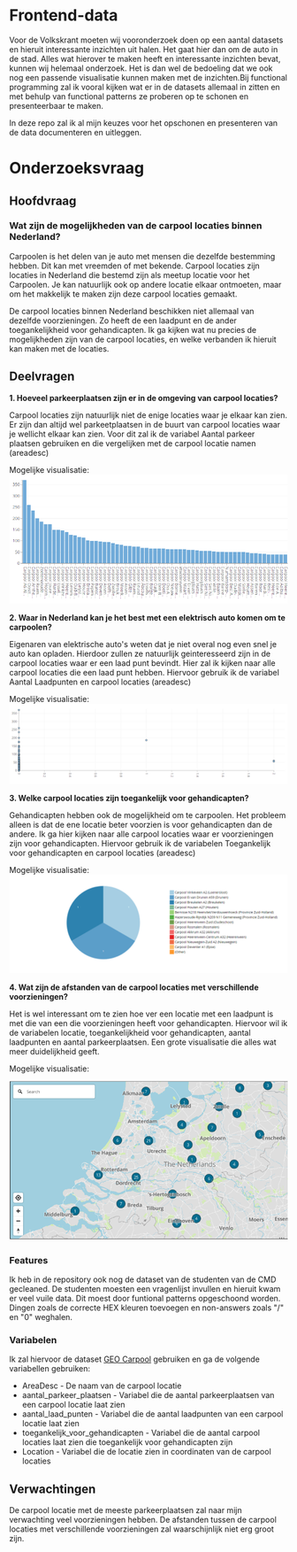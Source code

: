 # Frontend-data

Voor de Volkskrant moeten wij vooronderzoek doen op een aantal datasets en hieruit interessante inzichten uit halen. Het gaat hier dan om de auto in de stad. Alles wat hierover te maken heeft en interessante inzichten bevat, kunnen wij helemaal onderzoek. Het is dan wel de bedoeling dat we ook nog een passende visualisatie kunnen maken met de inzichten.Bij functional programming zal ik vooral kijken wat er in de 
datasets allemaal in zitten en met behulp van functional patterns ze proberen op te schonen en presenteerbaar te maken.

In deze repo zal ik al mijn keuzes voor het opschonen en presenteren van de data documenteren en uitleggen.

# Onderzoeksvraag

## Hoofdvraag

### Wat zijn de mogelijkheden van de carpool locaties binnen Nederland?
Carpoolen is het delen van je auto met mensen die dezelfde bestemming hebben. Dit kan met vreemden of met bekende. Carpool locaties zijn locaties in Nederland die bestemd zijn als meetup locatie voor het Carpoolen. Je kan natuurlijk ook op andere locatie elkaar ontmoeten, maar om het makkelijk te maken zijn deze carpool locaties gemaakt.

De carpool locaties binnen Nederland beschikken niet allemaal van dezelfde voorzieningen. Zo heeft de een laadpunt en de ander toegankelijkheid voor gehandicapten. Ik ga kijken wat nu precies de mogelijkheden zijn van de carpool locaties, en welke verbanden ik hieruit kan maken met de locaties.

## Deelvragen
**1. Hoeveel parkeerplaatsen zijn er in de omgeving van carpool locaties?**

   Carpool locaties zijn natuurlijk niet de enige locaties waar je elkaar kan zien. Er zijn dan altijd wel parkeetplaatsen in de buurt van carpool locaties waar je wellicht
   elkaar kan zien. Voor dit zal ik de variabel Aantal parkeer plaatsen gebruiken en die vergelijken met de carpool locatie namen (areadesc)
   
   Mogelijke visualisatie:
   ![Visu 1](https://github.com/lamartm/functional-programming/blob/main/images/mogelijke%20visu%201.png)
    
**2. Waar in Nederland kan je het best met een elektrisch auto komen om te carpoolen?**

   Eigenaren van elektrische auto's weten dat je niet overal nog even snel je auto kan opladen. Hierdoor zullen ze natuurlijk geinteresseerd zijn in de carpool locaties waar
   er een laad punt bevindt. Hier zal ik kijken naar alle carpool locaties die een laad punt hebben. Hiervoor gebruik ik de variabel Aantal Laadpunten en carpool locaties
   (areadesc)
   
   Mogelijke visualisatie:
   ![Visu 2](https://github.com/lamartm/functional-programming/blob/main/images/mogelijke%20visu%202.png)
    
**3. Welke carpool locaties zijn toegankelijk voor gehandicapten?**

   Gehandicapten hebben ook de mogelijkheid om te carpoolen. Het probleem alleen is dat de ene locatie beter voorzien is voor gehandicapten dan de andere. Ik ga hier kijken
   naar alle carpool locaties waar er voorzieningen zijn voor gehandicapten. Hiervoor gebruik ik de variabelen Toegankelijk voor gehandicapten en carpool locaties (areadesc)
   
   Mogelijke visualisatie:
   ![Visu 3](https://github.com/lamartm/functional-programming/blob/main/images/mogelijke%20visu%203.png)
    
**4. Wat zijn de afstanden van de carpool locaties met verschillende voorzieningen?**

   Het is wel interessant om te zien hoe ver een locatie met een laadpunt is met die van een die voorzieningen heeft voor gehandicapten. Hiervoor wil ik de variabelen locatie,
   toegankelijkheid voor gehandicapten, aantal laadpunten en aantal parkeerplaatsen. Een grote visualisatie die alles wat meer duidelijkheid geeft.
   
   Mogelijke visualisatie:
   
   ![Visu 4](https://github.com/lamartm/functional-programming/blob/main/images/mogelijke%20visu%204.png)
   
### Features
Ik heb in de repository ook nog de dataset van de studenten van de CMD gecleaned. De studenten moesten een vragenlijst invullen en hieruit kwam er veel vuile data. Dit moest door funtional patterns opgeschoond worden. Dingen zoals de correcte HEX kleuren toevoegen en non-answers zoals "/" en "0" weghalen.

### Variabelen

Ik zal hiervoor de dataset [GEO Carpool](https://opendata.rdw.nl/Parkeren/GEO-Carpool/9c54-cmfx/data) gebruiken en ga de volgende variabellen gebruiken:

- AreaDesc - De naam van de carpool locatie
- aantal_parkeer_plaatsen - Variabel die de aantal parkeerplaatsen van een carpool locatie laat zien
- aantal_laad_punten - Variabel die de aantal laadpunten van een carpool locatie laat zien
- toegankelijk_voor_gehandicapten - Variabel die de aantal carpool locaties laat zien die toegankelijk voor gehandicapten zijn
- Location -  Variabel die de locatie zien in coordinaten van de carpool locaties

## Verwachtingen

De carpool locatie met de meeste parkeerplaatsen zal naar mijn verwachting veel voorzieningen hebben. De afstanden tussen de carpool locaties met verschillende voorzieningen zal waarschijnlijk niet erg groot zijn.
